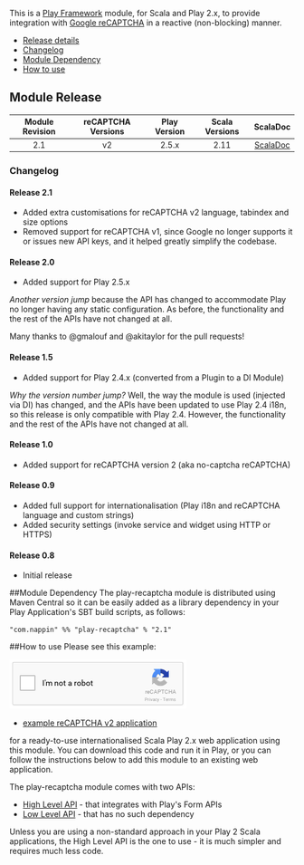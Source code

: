 This is a [Play Framework](http://www.playframework.com) module, for Scala and Play 2.x, to provide integration with [Google reCAPTCHA](http://www.google.com/recaptcha) in a reactive (non-blocking) manner.

* [Release details](#module-release)
* [Changelog](#changelog)
* [Module Dependency](#module-dependency)
* [How to use](#how-to-use)

## Module Release

| Module Revision | reCAPTCHA Versions | Play Version | Scala Versions | ScalaDoc | 
|:---------------:|:------------------:|:------------:|:--------------:|:--------:|
|2.1              |v2                  |2.5.x         |2.11            |[ScalaDoc](http://www.javadoc.io/doc/com.nappin/play-recaptcha_2.11/2.1)|

### Changelog

#### Release 2.1
* Added extra customisations for reCAPTCHA v2 language, tabindex and size options
* Removed support for reCAPTCHA v1, since Google no longer supports it or issues new API keys, and it helped greatly simplify the codebase.

#### Release 2.0
* Added support for Play 2.5.x

_Another version jump_ because the API has changed to accommodate Play no longer having any static configuration. As before, the functionality and the rest of the APIs have not changed at all.

Many thanks to @gmalouf and @akitaylor for the pull requests!

#### Release 1.5
* Added support for Play 2.4.x (converted from a Plugin to a DI Module)

_Why the version number jump?_ Well, the way the module is used (injected via DI) has changed, and the APIs have been updated to use Play 2.4 i18n, so this release is only compatible with Play 2.4. However, the functionality and the rest of the APIs have not changed at all.  

#### Release 1.0
* Added support for reCAPTCHA version 2 (aka no-captcha reCAPTCHA)

#### Release 0.9 
* Added full support for internationalisation (Play i18n and reCAPTCHA language and custom strings)
* Added security settings (invoke service and widget using HTTP or HTTPS)

#### Release 0.8
* Initial release

##Module Dependency
The play-recaptcha module is distributed using Maven Central so it can be easily added as a library dependency in your Play Application's SBT build scripts, as follows:

    "com.nappin" %% "play-recaptcha" % "2.1"

##How to use
Please see this example:

![reCAPTCHA version 2 example](recaptcha-example-v2.png)

* [example reCAPTCHA v2 application](https://github.com/chrisnappin/play-recaptcha-v2-example/tree/release-2.1) 

for a ready-to-use internationalised Scala Play 2.x web application using this module. You can download this code and run it in Play, or you can follow the instructions below to add this module to an existing web application.

The play-recaptcha module comes with two APIs:
* [High Level API](high-level-api.md) - that integrates with Play's Form APIs
* [Low Level API](low-level-api.md) - that has no such dependency

Unless you are using a non-standard approach in your Play 2 Scala applications, the High Level API is the one to use - it is much simpler and requires much less code.